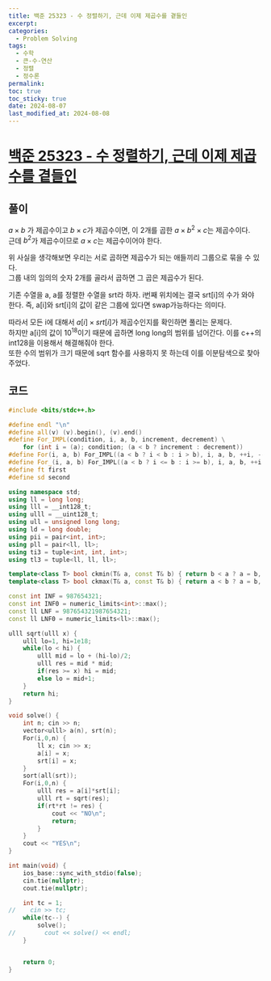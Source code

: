 ```yaml
---
title: 백준 25323 - 수 정렬하기, 근데 이제 제곱수를 곁들인
excerpt: 
categories:
  - Problem Solving
tags:
  - 수학
  - 큰-수-연산
  - 정렬
  - 정수론
permalink: 
toc: true
toc_sticky: true
date: 2024-08-07
last_modified_at: 2024-08-08
---
```

# [백준 25323 - 수 정렬하기, 근데 이제 제곱수를 곁들인](https://www.acmicpc.net/problem/25323)
## 풀이
$a \times b$ 가 제곱수이고 $b \times c$가 제곱수이면, 이 2개를 곱한 $a \times b^2 \times c$는 제곱수이다.  
근데 $b^2$가 제곱수이므로 $a \times c$는 제곱수이어야 한다.  

위 사실을 생각해보면 우리는 서로 곱하면 제곱수가 되는 애들끼리 그룹으로 묶을 수 있다.  
그룹 내의 임의의 숫자 2개를 골라서 곱하면 그 곱은 제곱수가 된다.  

기존 수열을 a, a를 정렬한 수열을 srt라 하자. 
i번째 위치에는 결국 srt[i]의 수가 와야 한다. 즉, a[i]와 srt[i]의 값이 같은 그룹에 있다면 swap가능하다는 의미다. 

따라서 모든 i에 대해서 $a[i] \times srt[i]$가 제곱수인지를 확인하면 풀리는 문제다.  
하지만 a[i]의 값이 $10^{18}$이기 때문에 곱하면 long long의 범위를 넘어간다. 이를 c++의 int128을 이용해서 해결해줘야 한다.  
또한 수의 범위가 크기 때문에 sqrt 함수를 사용하지 못 하는데 이를 이분탐색으로 찾아주었다.

## 코드
```cpp
#include <bits/stdc++.h>

#define endl "\n"
#define all(v) (v).begin(), (v).end()
#define For_IMPL(condition, i, a, b, increment, decrement) \
    for (int i = (a); condition; (a < b ? increment : decrement))
#define For(i, a, b) For_IMPL((a < b ? i < b : i > b), i, a, b, ++i, --i)
#define For_(i, a, b) For_IMPL((a < b ? i <= b : i >= b), i, a, b, ++i, --i)
#define ft first
#define sd second

using namespace std;
using ll = long long;
using lll = __int128_t;
using ulll = __uint128_t;
using ull = unsigned long long;
using ld = long double;
using pii = pair<int, int>;
using pll = pair<ll, ll>;
using ti3 = tuple<int, int, int>;
using tl3 = tuple<ll, ll, ll>;

template<class T> bool ckmin(T& a, const T& b) { return b < a ? a = b, 1 : 0; }
template<class T> bool ckmax(T& a, const T& b) { return a < b ? a = b, 1 : 0; }

const int INF = 987654321;
const int INF0 = numeric_limits<int>::max();
const ll LNF = 987654321987654321;
const ll LNF0 = numeric_limits<ll>::max();

ulll sqrt(ulll x) {
    ulll lo=1, hi=1e18;
    while(lo < hi) {
        ulll mid = lo + (hi-lo)/2;
        ulll res = mid * mid;
        if(res >= x) hi = mid;
        else lo = mid+1;
    }
    return hi;
}

void solve() {
    int n; cin >> n;
    vector<ulll> a(n), srt(n);
    For(i,0,n) {
        ll x; cin >> x;
        a[i] = x;
        srt[i] = x;
    }
    sort(all(srt));
    For(i,0,n) {
        ulll res = a[i]*srt[i];
        ulll rt = sqrt(res);
        if(rt*rt != res) {
            cout << "NO\n";
            return;
        }
    }
    cout << "YES\n";
}

int main(void) {
    ios_base::sync_with_stdio(false);
    cin.tie(nullptr);
    cout.tie(nullptr);

    int tc = 1;
//    cin >> tc;
    while(tc--) {
        solve();
//        cout << solve() << endl;
    }


    return 0;
}
```
